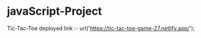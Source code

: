 # javaScript-Project

Tic-Tac-Toe deployed link :- url('https://tic-tac-toe-game-27.netlify.app/');
